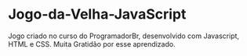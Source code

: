 # Jogo-da-Velha-JavaScript
Jogo criado no curso do ProgramadorBr, desenvolvido com Javascript, HTML e CSS. Muita Gratidão por esse aprendizado.
